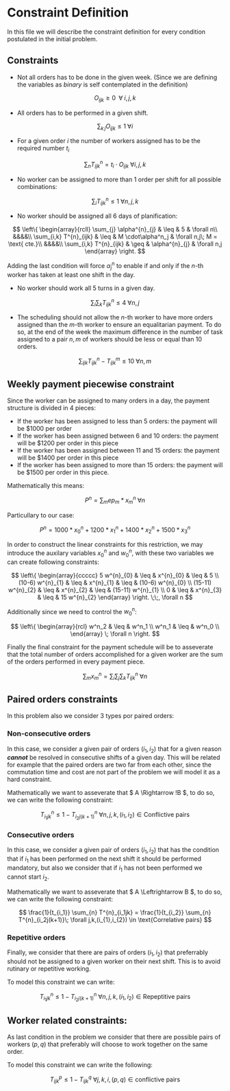 # Constraint Definition

In this file we will describe the constraint definition for every condition postulated in the initial
problem.

## Constraints


- Not all orders has to be done in the given week. (Since we are defining the variables
as _binary_ is self contemplated in the definition)

$$
    O_{ijk} \geq 0\;\;\forall\; i,j,k
$$

- All orders has to be performed in a given shift.

 $$
    \sum_{k\,j} O_{ijk} \leq 1 \;\forall i
 $$

- For a given order $i$ the number of workers assigned has to be the required
number $t_i$

 $$
    \sum_{n} T^{n}_{ijk} = t_i \cdot O_{ijk} \; \forall i,j,k
 $$


- No worker can be assigned to more than 1 order per shift for all possible combinations:

$$
\sum_i T^{n}_{ijk} \leq 1 \;\forall n,j,k
$$

- No worker should be assigned all 6 days of planification:


 $$
    \left\{
        \begin{array}{rcll}
            \sum_{j} \alpha^{n}_{j} & \leq & 5 & \forall n\\
            &&&&\\
            \sum_{i,k} T^{n}_{ijk} & \leq & M \cdot\alpha^n_j  & \forall n,j\; M = \text{ cte.}\\
            &&&&\\
            \sum_{i,k} T^{n}_{ijk} & \geq & \alpha^{n}_{j} & \forall n,j
        \end{array}
    \right.
 $$

Adding the last condition will force $\alpha^n_j$ to enable if and only if
the $n$-th worker has taken at least one shift in the day.

- No worker should work all 5 turns in a given day.

$$
    \sum_i \sum_k T^{n}_{ijk}  \leq 4\;\forall n,j
$$

- The scheduling should not allow the $n$-th worker to have more orders assigned
than the $m$-th worker to ensure an equalitarian payment. To do so, at the end of
the week the maximum difference in the number of task assigned to a pair $n,m$ of
workers should be less or equal than 10 orders.

$$
    \sum_{ijk} T^{n}_{ijk} - T^{m}_{ijk} \leq 10 \; \forall n,m
$$

## Weekly payment piecewise constraint

Since the worker can be assigned to many orders in a day, the payment structure is
divided in 4 pieces:

- If the worker has been assigned to less than 5 orders: the payment will be $1000 per order
- If the worker has been assigned between 6 and 10 orders: 
the payment will be $1200 per order in this piece
- If the worker has been assigned between 11 and 15 orders: 
the payment will be $1400 per order in this piece
- If the worker has been assigned to more than 15 orders: 
the payment will be $1500 per order in this piece.

Mathematically this means:

$$
P^{n} = \sum_{m} ep_{m}*x^n_m \; \forall n
$$

Particullary to our case:

$$
P^{n} = 1000*x^n_0 + 1200 * x^n_1 + 1400 * x^n_2 + 1500 * x^n_3
$$

In order to construct the linear constraints for this restriction, we may
introduce the auxilary variables $x^{n}_{0}$ and $w^{n}_{0}$, with these two variables we can
create following constraints:

$$
    \left\{
       \begin{array}{ccccc}
            5 w^{n}_{0} & \leq & x^{n}_{0} & \leq &  5 \\
            (10-6) w^{n}_{1} & \leq & x^{n}_{1} & \leq &  (10-6) w^{n}_{0} \\
            (15-11) w^{n}_{2} & \leq & x^{n}_{2} & \leq &  (15-11) w^{n}_{1} \\
            0 & \leq & x^{n}_{3} & \leq &  15 w^{n}_{2}
        \end{array}
    \right.
    \;\;, \forall n
$$

Additionally since we need to control the $w^{n}_{0}$:

$$
    \left\{
        \begin{array}{rcl}
            w^n_2 & \leq & w^n_1 \\
            w^n_1 & \leq & w^n_0 \\
        \end{array} \; \forall n
    \right.
$$

Finally the final constraint for the payment schedule will be to asseverate
that the total number of orders accomplished for a given worker are the sum
of the orders performed in every payment piece.

$$
\sum_m x^n_m = \sum_{i}\sum_{j}\sum_{k} T^{n}_{ijk} \; \forall n
$$

## Paired orders constraints

In this problem also we consider 3 types por paired orders:

### Non-consecutive orders

In this case, we consider a given pair of orders $(i_{1},i_{2})$ that for a given
reason ***cannot*** be resolved in consecutive shifts of a given day. This will be
related for example that the paired orders are two far from each other, since the
commutation time and cost are not part of the problem we will model it as a hard constraint.

Mathematically we want to asseverate that $ A \Rightarrow !B $, to do so, we can write
the following constraint:

$$
    T^{n}_{i_1jk} \leq 1 - T^{n}_{i_2j(k+1)}\; \forall n,j,k,(i_{1},i_{2}) \in \text{Conflictive pairs}
$$


### Consecutive orders

In this case, we consider a given pair of orders $(i_{1},i_{2})$ that has the condition that
if $i_1$ has been performed on the next shift it should be performed mandatory, but also
we consider that if $i_1$ has not been performed we cannot start $i_2$.

Mathematically we want to asseverate that $ A \Leftrightarrow B $, to do so, we can write
the following constraint:

$$
\frac{1}{t_{i_1}} \sum_{n} T^{n}_{i_1jk} = \frac{1}{t_{i_2}} \sum_{n} T^{n}_{i_2j(k+1)}\; \forall j,k,(i_{1},i_{2}) \in \text{Correlative pairs}
$$

### Repetitive orders

Finally, we consider that there are pairs of orders $(i_1,i_2)$ that preferrably should
not be assigned to a given worker on their next shift. This is to avoid rutinary or repetitive
working.

To model this constraint we can write:

$$
     T^{n}_{i_1jk} \leq 1 - T^{n}_{i_2j(k+1)}\; \forall n,j,k,(i_{1},i_{2}) \in \text{Repeptitive pairs}
$$

## Worker related constraints:

As last condition in the problem we consider that there are possible pairs of workers $(p,q)$ that
preferably will choose to work together on the same order.

To model this constraint we can write the following:

$$
    T^{p}_{ijk} \leq 1 - T^{q}_{ijk}\; \forall j,k,i, (p,q) \in \text{conflictive pairs}
$$
